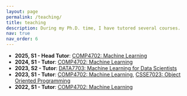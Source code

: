 ```yaml
---
layout: page
permalink: /teaching/
title: teaching
description: During my Ph.D. time, I have tutored several courses.
nav: true
nav_order: 6
---
```


<!-- For now, this page is assumed to be a static description of your courses. You can convert it to a collection similar to `_projects/` so that you can have a dedicated page for each course.

Organize your courses by years, topics, or universities, however you like! -->
- **2025, S1 - Head Tutor**: [COMP4702: Machine Learning](https://programs-courses.uq.edu.au/course.html?course_code=COMP4702)
- **2024, S1 - Tutor**: [COMP4702: Machine Learning](https://programs-courses.uq.edu.au/course.html?course_code=COMP4702)
- **2023, S2 - Tutor**: [DATA7703: Machine Learning for Data Scientists](https://programs-courses.uq.edu.au/course.html?course_code=DATA7703)
- **2023, S1 - Tutor**:  [COMP4702: Machine Learning](https://programs-courses.uq.edu.au/course.html?course_code=COMP4702), [CSSE7023: Object Oriented Programming](https://programs-courses.uq.edu.au/course.html?course_code=csse7023)
- **2022, S1 - Tutor**: [COMP4702: Machine Learning](https://programs-courses.uq.edu.au/course.html?course_code=COMP4702)